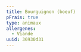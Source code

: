 ```yaml
---
title: Bourguignon (boeuf)
pFrais: true
type: animaux
allergenes:
  - Viande
uuid: 36930d31
---
```


